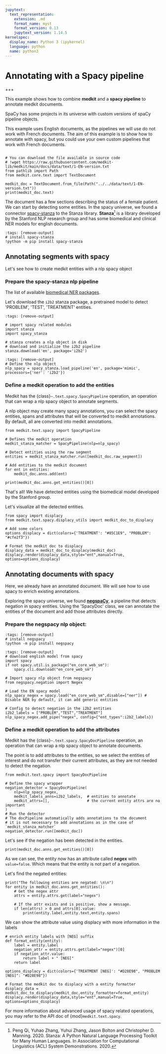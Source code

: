 ```yaml
---
jupytext:
  text_representation:
    extension: .md
    format_name: myst
    format_version: 0.13
    jupytext_version: 1.14.5
kernelspec:
  display_name: Python 3 (ipykernel)
  language: python
  name: python3
---
```


# Annotating with a Spacy pipeline
+++

This example shows how to combine **medkit** and a **spacy pipeline** to annotate medkit documents.

SpaCy has some projects in its universe with custom versions of spaCy pipeline objects.

This example uses English documents, as the pipelines we will use do not work with French documents. The aim of this example is to show how to annotate with spacy, but you could use your own custom pipelines that work with French documents.

```{code-cell} ipython3

# You can download the file available in source code
# !wget https://raw.githubusercontent.com/medkit-lib/medkit/main/docs/data/text/1-EN-version.txt
from pathlib import Path
from medkit.core.text import TextDocument

medkit_doc = TextDocument.from_file(Path("../../data/text/1-EN-version.txt"))
print(medkit_doc.text)
```

The document has a few sections describing the status of a female patient. We can start by detecting some entities. In the spacy universe, we found a connector [spacy-stanza](https://github.com/explosion/spacy-stanza) to the Stanza library.  **Stanza**[^footnote1] is a library developed by the Stanford NLP research group and has some biomedical and clinical NER models for english documents.

[^footnote1]:Peng Qi, Yuhao Zhang, Yuhui Zhang, Jason Bolton and Christopher D. Manning. 2020. Stanza: A Python Natural Language Processing Toolkit for Many Human Languages. In Association for Computational Linguistics (ACL) System Demonstrations. 2020.

```{code-cell} ipython3
:tags: [remove-output]
# install spacy-stanza
!python -m pip install spacy-stanza
```
## Annotating segments with spacy

Let's see how to create medkit entities with a nlp spacy object

### Prepare the spacy-stanza nlp pipeline

The list of available [biomedical NER packages](https://stanfordnlp.github.io/stanza/available_biomed_models.html#biomedical--clinical-ner-models).

Let's download the `i2b2` stanza package, a pretrained model to detect 'PROBLEM', 'TEST', 'TREATMENT' entities.


```{code-cell} ipython3
:tags: [remove-output]

# import spacy related modules
import stanza
import spacy_stanza

# stanza creates a nlp object in disk
# download and initialize the i2b2 pipeline
stanza.download('en', package='i2b2')
```

```{code-cell} ipython3
:tags: [remove-output]
# Define the nlp object
nlp_spacy = spacy_stanza.load_pipeline('en', package='mimic', processors={'ner': 'i2b2'})
```

### Define a medkit operation to add the entities

Medkit has the {class}`~.text.spacy.SpacyPipeline` operation, an operation that can wrap a nlp spacy object to annotate segments.

A nlp object may create many spacy annotations, you can select the spacy entities, spans and attributes that will be converted to medkit annotations. By default, all are converted into medkit annotations.

```{code-cell} ipython3
from medkit.text.spacy import SpacyPipeline

# Defines the medkit operation
medkit_stanza_matcher = SpacyPipeline(nlp=nlp_spacy)

# Detect entities using the raw segment
entities = medkit_stanza_matcher.run([medkit_doc.raw_segment])

# Add entities to the medkit document
for ent in entities:
    medkit_doc.anns.add(ent)
```

```{code-cell} ipython3
print(medkit_doc.anns.get_entities()[0])
```

That's all! We have detected entities using the biomedical model developed by the Stanford group.

Let's visualize all the detected entities.

```{code-cell} ipython3
from spacy import displacy
from medkit.text.spacy.displacy_utils import medkit_doc_to_displacy
```


```{code-cell} ipython3
# Add some colors
options_displacy = dict(colors={'TREATMENT': "#85C1E9", "PROBLEM": "#cfe2f3"})

# Format the medkit doc to displacy
displacy_data = medkit_doc_to_displacy(medkit_doc)
displacy.render(displacy_data,style="ent",manual=True, options=options_displacy)
```


## Annotating documents with spacy

Here, we already have an annotated document. We will see how to use spacy to enrich existing annotations.

Exploring the spacy universe, we found [**negspaCy**](https://spacy.io/universe/project/negspacy), a pipeline that detects negation in spacy entities. Using the 'SpacyDoc' class, we can annotate the entities of the document and add those attributes directly.

### Prepare the negspacy nlp object:

```{code-cell} ipython3
:tags: [remove-output]
# install negspacy 
!python -m pip install negspacy
```

```{code-cell} ipython3
:tags: [remove-output]
# download english model from spacy
import spacy
if not spacy.util.is_package("en_core_web_sm"):
    spacy.cli.download("en_core_web_sm")
```

```{code-cell} ipython3
# Import spacy nlp object from negspacy
from negspacy.negation import Negex

# Load the EN spacy model
nlp_spacy_negex = spacy.load("en_core_web_sm",disable=["ner"]) # Disable NER by default, it can add generic entities

# Config to detect negation in the i2b2 entities
i2b2_labels = ["PROBLEM","TEST","TREATMENT"]
nlp_spacy_negex.add_pipe("negex", config={"ent_types":i2b2_labels})
```


### Define a medkit operation to add the attributes

Medkit has the {class}`~.text.spacy.SpacyDocPipeline` operation, an operation that can wrap a nlp spacy object to annotate documents.

The point is to add attributes to the entities, so we select the entities of interest and do not transfer their current attributes, as they are not needed to detect the negation.

```{code-cell} ipython3
from medkit.text.spacy import SpacyDocPipeline

# Define the spacy wrapper
negation_detector = SpacyDocPipeline(
    nlp=nlp_spacy_negex,
    medkit_labels_anns=i2b2_labels,  # entities to annotate
    medkit_attrs=[],                 # the current entity attrs are no important
)
# Run the detector
# The docPipeline automatically adds annotations to the document
# it is not necessary to add annotations as in the case of `medkit_stanza_matcher`
negation_detector.run([medkit_doc])
```

Let's see if the negation has been detected in the entities.


```{code-cell} ipython3
print(medkit_doc.anns.get_entities()[0])
```

As we can see, the entity now has an attribute called **negex** with `value=false`. Which means that the entity is not part of a negation.

Let's find the negated entities:

```{code-cell} ipython3
print("The following entities are negated: \n\n")
for entity in medkit_doc.anns.get_entities():
    # Get the negex attr
    attrs = entity.attrs.get(label="negex")

    # If the attr exists and is positive, show a message.
    if len(attrs) > 0 and attrs[0].value:
        print(entity.label,entity.text,entity.spans)
```

We can show the attribute value using displacy with more information in the labels


```{code-cell} ipython3
# enrich entity labels with [NEG] suffix
def format_entity(entity):
    label = entity.label
    negation_attr = entity.attrs.get(label="negex")[0]
    if negation_attr.value:
        return label + " [NEG]"
    return label

options_displacy = dict(colors={'TREATMENT [NEG]': "#D28E98", "PROBLEM [NEG]": "#D28E98"})

# Format the medkit doc to displacy with a entity formatter
displacy_data = medkit_doc_to_displacy(medkit_doc,entity_formatter=format_entity)
displacy.render(displacy_data,style="ent",manual=True, options=options_displacy)
```

For more information about advanced usage of spacy related operations, you may refer to the API doc of {mod}`medkit.text.spacy`.

